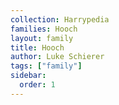 ```yaml
---
collection: Harrypedia
families: Hooch
layout: family
title: Hooch
author: Luke Schierer
tags: ["family"]
sidebar:
  order: 1
---
```

